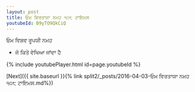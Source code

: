 ```yaml
---
layout: post
title: ਓਮ ਵਿਰਤਾਯਾ ਨਮਹ ੧੦੮ ਟਾਇਮਸ
youtubeId: B9yTO9QkCiQ
---
```

 
 
 ਓਮ ਵਿਸ਼ਵ ਰੂਪਯੀ ਨਮਹ  
 
 -  ਜੋ ਕਿਤੇ ਵੇਖਿਆ ਜਾਂਦਾ ਹੈ 
 
  
 
  
 
 
 
 
 
 


{% include youtubePlayer.html id=page.youtubeId %}
 
[Next]({{ site.baseurl }}{% link  split2/_posts/2016-04-03-ਓਮ ਵਿਰਤਾਯਾ ਨਮਹ ੧੦੮ ਟਾਇਮਸ.md%})
 

